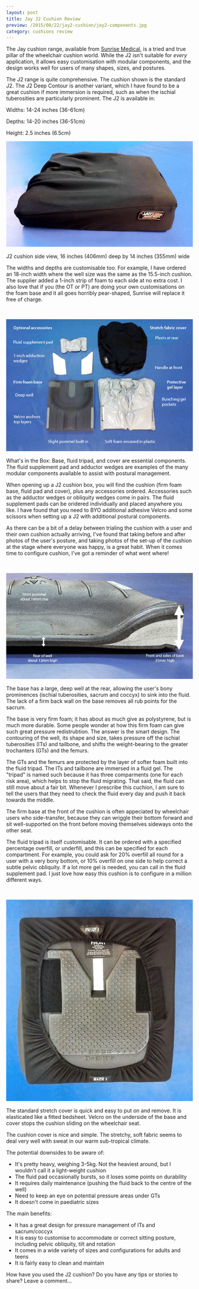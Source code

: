 ```yaml
---
layout: post
title: Jay J2 Cushion Review
preview: /2015/08/22/jay2-cushion/jay2-components.jpg
category: cushions review
---
```


The Jay cushion range, available from [<u>Sunrise Medical</u>](http://www.sunrisemedical.com.au/products/jay/wheelchair-cushions/jay-j2.aspx),
is a tried and true pillar of the wheelchair cushion world. While the J2 isn't suitable for *every* application, it allows
easy customisation with modular components, and the design works well for users
of many shapes, sizes, and postures.

The J2 range is quite comprehensive. The cushion shown is the standard J2. The 
J2 Deep Contour is another variant, which I have found to be a great cushion if more 
immersion is required, such as when the ischial tuberosities are particularly 
prominent. The J2 is available in:

Widths: 14-24 inches (36-61cm)

Depths: 14-20 inches (36-51cm)

Height: 2.5 inches (6.5cm)

![Jay J2 Cushion side view](2015/08/22/jay2-cushion/jay2-side.jpg)
<p class="caption">J2 cushion side view, 16 inches (406mm) deep by 14 inches (355mm) wide</p>

The widths and depths are customisable too. For example, I have ordered an 18-inch width
where the well size was the same as the 15.5-inch cushion. The supplier added a 
1-inch strip of foam to each side at no extra cost. I also love that if you (the OT or PT) 
are doing your own customisations on the foam base and it all goes horribly pear-shaped,
Sunrise will replace it free of charge.

<br>

![Jay J2 Cushion Components](2015/08/22/jay2-cushion/jay2-components.jpg)
<p class="caption">What's in the Box: Base, fluid tripad, and cover 
are essential components. The fluid supplement pad and adductor wedges are examples 
of the many modular components available to assist with postural management.</p>

When opening up a J2 cushion box, you will find the cushion (firm foam base, 
fluid pad and cover), plus any accessories ordered. Accessories such as the adductor wedges
or obliquity wedges come in pairs. The fluid supplement pads can be oridered 
individually and placed anywhere you like. I have found that you need to BYO additional
adhesive Velcro and some scissors when setting up a J2 with additional postural components.

As there can be a bit of a delay between trialing the cushion with a user and 
their own cushion actually arriving, I've found that taking before and after photos 
of the user's posture, and taking photos of the set-up of the cushion at the stage 
where everyone was happy, is a great habit. When it comes time to configure
cushion, I've got a reminder of what went where!

<br>

![Jay J2 Base Measurements](2015/08/22/jay2-cushion/jay2-base.jpg)
<p class="caption">The base has a large, deep well at the rear, allowing the user's bony prominences
(ischial tuberosities, sacrum and coccyx) to sink into the fluid. The lack of a 
firm back wall on the base removes all rub points for the sacrum.</p>

The base is very firm foam; it has about as much give as polystyrene, but is much 
more durable. Some people wonder at how this firm foam can give such great 
pressure redistrubtion. The answer is the smart design. The contouring of the well,
its shape and size, takes pressure off the ischial tuberosities (ITs) and tailbone, and
shifts the weight-bearing to the greater trochanters (GTs) and the femurs. 

The GTs and the femurs are protected by the layer of softer foam built into
the fluid tripad. The ITs and tailbone are immersed in a fluid gel. The "tripad"
is named such because it has three comparments (one for each risk area), which helps
to stop the fluid migrating. That said, the fluid can still move about a fair bit. 
Whenever I prescribe this cuchion, I am sure to tell the users that they need to 
check the fluid every day and push it back towards the middle.

The firm base at the front of the cushion is often appeciated by wheelchair users
who side-transfer, because they can wriggle their bottom forward and sit well-supported
on the front before moving themselves sideways onto the other seat.

The fluid tripad is itself customisable. It can be ordered with a specified percentage
overfill, or underfill, and this can be specified for each compartment. For example,
you could ask for 20% overfill all round for a user with a very bony bottom, or 10%
overfill on one side to help correct a subtle pelvic obliquity. If a lot more gel is needed,
you can call in the fluid supplement pad. I just love how easy this cushion is to 
configure in a million different ways.

<br>

![Jay J2 Cover and Underside](2015/08/22/jay2-cushion/jay2-underside.jpg)
<p class="caption">The standard stretch cover is quick and easy to put on and remove. It is elasticated like
a fitted bedsheet. Velcro on the underside of the base and cover stops the cushion
sliding on the wheelchair seat.</p>

The cushion cover is nice and simple. The stretchy, soft fabric seems to deal very 
well with sweat in our warm sub-tropical climate. 

The potential downsides to be aware of:

* It's pretty heavy, weighing 3-5kg. Not the heaviest around, but I wouldn't call it a light-weight cushion
* The fluid pad occasionally bursts, so it loses some points on durability
* It requires daily maintenance (pushing the fluid back to the centre of the well)
* Need to keep an eye on potential pressure areas under GTs
* It doesn't come in paediatric sizes

The main benefits:

* It has a great design for pressure management of ITs and sacrum/coccyx
* It is easy to customise to accommodate or correct sitting posture, including pelvic obliquity, tilt and rotation
* It comes in a wide variety of sizes and configurations for adults and teens
* It is fairly easy to clean and maintain

How have you used the J2 cushion? Do you have any tips or stories to share? 
Leave a comment...

<br>